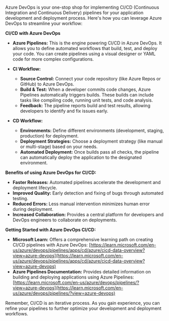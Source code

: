 Azure DevOps is your one-stop shop for implementing CI/CD (Continuous Integration and Continuous Delivery) pipelines for your application development and deployment process. Here's how you can leverage Azure DevOps to streamline your workflow:

**CI/CD with Azure DevOps**

- **Azure Pipelines:** This is the engine powering CI/CD in Azure DevOps. It allows you to define automated workflows that build, test, and deploy your code. You can create pipelines using a visual designer or YAML code for more complex configurations.
    
- **CI Workflow:**
    
    - **Source Control:** Connect your code repository (like Azure Repos or GitHub) to Azure DevOps.
    - **Build & Test:** When a developer commits code changes, Azure Pipelines automatically triggers builds. These builds can include tasks like compiling code, running unit tests, and code analysis.
    - **Feedback:** The pipeline reports build and test results, allowing developers to identify and fix issues early.
- **CD Workflow:**
    
    - **Environments:** Define different environments (development, staging, production) for deployment.
    - **Deployment Strategies:** Choose a deployment strategy (like manual or multi-stage) based on your needs.
    - **Automated Deployment:** Once builds pass all checks, the pipeline can automatically deploy the application to the designated environment.

**Benefits of using Azure DevOps for CI/CD:**

- **Faster Releases:** Automated pipelines accelerate the development and deployment lifecycle.
- **Improved Quality:** Early detection and fixing of bugs through automated testing.
- **Reduced Errors:** Less manual intervention minimizes human error during deployment.
- **Increased Collaboration:** Provides a central platform for developers and DevOps engineers to collaborate on deployments.

**Getting Started with Azure DevOps CI/CD:**

- **Microsoft Learn:** Offers a comprehensive learning path on creating CI/CD pipelines with Azure DevOps: [https://learn.microsoft.com/en-us/azure/devops/pipelines/apps/cd/azure/cicd-data-overview?view=azure-devops](https://learn.microsoft.com/en-us/azure/devops/pipelines/apps/cd/azure/cicd-data-overview?view=azure-devops)
- **Azure Pipelines Documentation:** Provides detailed information on building and deploying applications using Azure Pipelines: [https://learn.microsoft.com/en-us/azure/devops/pipelines/?view=azure-devops](https://learn.microsoft.com/en-us/azure/devops/pipelines/?view=azure-devops)

Remember, CI/CD is an iterative process. As you gain experience, you can refine your pipelines to further optimize your development and deployment workflows.